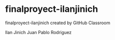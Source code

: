 # finalproyect-ilanjinich
finalproyect-ilanjinich created by GitHub Classroom

Ilan Jinich
Juan Pablo Rodriguez
